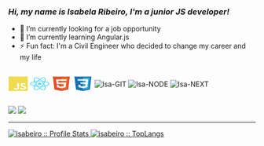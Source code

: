 ### *Hi, my name is Isabela Ribeiro, I'm a junior JS developer!*

- 🔭 I’m currently looking for a job opportunity
- 🌱 I’m currently learning Angular.js
- ⚡ Fun fact: I'm a Civil Engineer who decided to change my career and my life

<div style="display: inline_block"><br>
  <img align="center" alt="Isa-Js" height="30" width="40" src="https://raw.githubusercontent.com/devicons/devicon/master/icons/javascript/javascript-plain.svg">
  <img align="center" alt="Isa-React" height="30" width="40" src="https://raw.githubusercontent.com/devicons/devicon/master/icons/react/react-original.svg">
  <img align="center" alt="Isa-HTML" height="30" width="40" src="https://raw.githubusercontent.com/devicons/devicon/master/icons/html5/html5-original.svg">
  <img align="center" alt="Isa-CSS" height="30" width="40" src="https://raw.githubusercontent.com/devicons/devicon/master/icons/css3/css3-original.svg">
   <img align="center" alt="Isa-GIT" height="30" width="40" src="https://cdn.jsdelivr.net/gh/devicons/devicon/icons/git/git-plain-wordmark.svg" />
   <img align="center" alt="Isa-NODE" height="30" width="40" src="https://cdn.jsdelivr.net/gh/devicons/devicon/icons/nodejs/nodejs-plain-wordmark.svg"/>
   <img align="center" alt="Isa-NEXT" height="30" width="40" src="https://cdn.jsdelivr.net/gh/devicons/devicon/icons/nextjs/nextjs-line.svg"/>
  
  ##
 
<div>
  <a href = "mailto:r_isabela@outlook.com"><img src="https://img.shields.io/badge/Microsoft_Outlook-0078D4?style=for-the-badge&logo=microsoft-outlook&logoColor=white" target="_blank"></a>
  <a href="https://www.linkedin.com/in/devisabelaribeiro/" target="_blank"><img src="https://img.shields.io/badge/-LinkedIn-%230077B5?style=for-the-badge&logo=linkedin&logoColor=white" target="_blank"></a> 
</div>

** **
<p>
  <a href="https://github.com/isabeiro">
    <img width="400px" src="https://github-readme-stats.vercel.app/api?username=isabeiro&show_icons=true&theme=nightowl" alt="isabeiro :: Profile Stats" />
    <img width="400px" src="https://github-readme-stats.vercel.app/api/top-langs/?username=isabeiro&langs_count=6&theme=nightowl&layout=compact" alt="isabeiro :: TopLangs" />
 </a>
</p>
